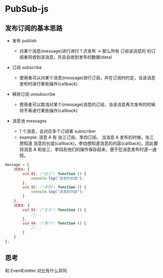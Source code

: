 # PubSub-js

## 发布订阅的基本思路

-   发布 publish

    -   对某个消息(message)进行进行 1 次发布 -> 那么所有 订阅该消息的 的订阅者将收到该消息，并且会收到发布的数据(data)

-   订阅 subscribe

    -   使用者可以对某个消息(message)进行订阅，并在订阅时约定，当该消息发布时进行某些操作(callback)

-   移除订阅 unsubscribe

    -   使用者可以取消对某个(message)消息的订阅，当该消息再次发布的时候将不再进行某些操作(callback)

-   消息池 messages
    -   1 个消息，会对应多个订阅者 subscriber
    -   example: 消息 A 有 张三订阅、李四订阅。
        当消息 A 发布的时候，张三想知道 消息的长度(callback)，李四想知道消息的内容(callback)，因此要将消息 A 和张三、李四及他们的操作保存起来，便于在消息发布时逐一通知。

```javascript
message = {
    消息A: {
        uid_01: /*张三*/ function () {
            console.log("消息的长度");
        },
        uid_02: /*李四*/ function () {
            console.log("消息的内容");
        }
    },
    消息B: {
        uid_03: /*王五*/ function () {
            //...
        },
        uid_04: /*黄六*/ function () {
            //...
        }
    }
};
```

## 思考

和 EventEmitter 对比有什么异同
